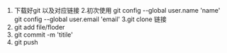 1. 下载好git 以及对应链接
2.初次使用 git config --global user.name 'name'   git config --global user.email 'email'
3.git clone 链接 
4. git add file/floder 
5. git commit -m 'titile'
6. git push